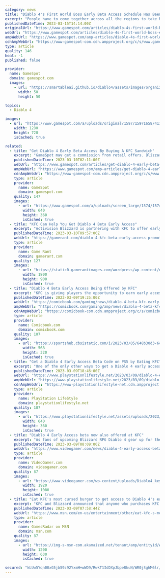 ```yaml
---
category: news
title: "Diablo 4's First World Boss Early Beta Access Schedule Has Been Released"
excerpt: "People have to come together across all the regions to take her down, because she’s just this giant killing machine.\" Diablo 4's World Bosses are massive monsters that require multiple players to take down. As described in a PlayStation blog, Blizzard ."
publishedDateTime: 2023-03-15T14:14:00Z
originalUrl: "https://www.gamespot.com/articles/diablo-4s-first-world-boss-early-beta-access-schedule-has-been-released/1100-6512390/"
webUrl: "https://www.gamespot.com/articles/diablo-4s-first-world-boss-early-beta-access-schedule-has-been-released/1100-6512390/"
ampWebUrl: "https://www.gamespot.com/amp-articles/diablo-4s-first-world-boss-early-beta-access-schedule-has-been-released/1100-6512390/"
cdnAmpWebUrl: "https://www-gamespot-com.cdn.ampproject.org/c/s/www.gamespot.com/amp-articles/diablo-4s-first-world-boss-early-beta-access-schedule-has-been-released/1100-6512390/"
type: article
quality: 146
heat: -1
published: false

provider:
  name: GameSpot
  domain: gamespot.com
  images:
    - url: "https://smartableai.github.io/diablo4/assets/images/organizations/gamespot.com-50x50.jpg"
      width: 50
      height: 50

topics:
  - Diablo 4

images:
  - url: "https://www.gamespot.com/a/uploads/original/1597/15971658/4112850-diablo4.jpeg"
    width: 1280
    height: 720
    isCached: true

related:
  - title: "Get Diablo 4 Early Beta Access By Buying A KFC Sandwich"
    excerpt: "GameSpot may get a commission from retail offers. Blizzard and KFC are partnering to offer early access to Diablo 4's beta. If you buy a Double Down (or any eligible sandwich) at KFC, you'll get a ..."
    publishedDateTime: 2023-03-10T02:11:00Z
    webUrl: "https://www.gamespot.com/articles/get-diablo-4-early-beta-access-by-buying-a-kfc-sandwich/1100-6512194/"
    ampWebUrl: "https://www.gamespot.com/amp-articles/get-diablo-4-early-beta-access-by-buying-a-kfc-sandwich/1100-6512194/"
    cdnAmpWebUrl: "https://www-gamespot-com.cdn.ampproject.org/c/s/www.gamespot.com/amp-articles/get-diablo-4-early-beta-access-by-buying-a-kfc-sandwich/1100-6512194/"
    type: article
    provider:
      name: GameSpot
      domain: gamespot.com
    quality: 147
    images:
      - url: "https://www.gamespot.com/a/uploads/screen_large/1574/15746725/4108371-88.jpg"
        width: 640
        height: 360
        isCached: true
  - title: "KFC Can Help You Get Diablo 4 Beta Early Access"
    excerpt: "Activision Blizzard is partnering with KFC to offer early access beta codes for Diablo 4 to those who purchase a Double Down sandwich."
    publishedDateTime: 2023-03-10T09:57:00Z
    webUrl: "https://gamerant.com/diablo-4-kfc-beta-early-access-promotion/"
    type: article
    provider:
      name: Game Rant
      domain: gamerant.com
    quality: 127
    images:
      - url: "https://static0.gamerantimages.com/wordpress/wp-content/uploads/2023/03/diablo-4-kfc-double-down-beta-promotion.jpg"
        width: 1800
        height: 900
        isCached: true
  - title: "Diablo 4 Beta Early Access Being Offered by KFC"
    excerpt: "KFC is giving players the opportunity to earn early access to the Diablo 4 beta by ordering select menu items. Fans who order the \"Double Down\" or any other KFC chicken sandwich online will receive ..."
    publishedDateTime: 2023-03-09T19:25:00Z
    webUrl: "https://comicbook.com/gaming/news/diablo-4-beta-kfc-early-access/"
    ampWebUrl: "https://comicbook.com/gaming/amp/news/diablo-4-beta-kfc-early-access/"
    cdnAmpWebUrl: "https://comicbook-com.cdn.ampproject.org/c/s/comicbook.com/gaming/amp/news/diablo-4-beta-kfc-early-access/"
    type: article
    provider:
      name: Comicbook.com
      domain: comicbook.com
    quality: 107
    images:
      - url: "https://sportshub.cbsistatic.com/i/2023/03/05/648b30d3-6c3c-4f28-bc23-05d5d5ca5a07/nintendo-switch-mario.jpg?width=568&height=320"
        width: 568
        height: 320
        isCached: true
  - title: "Get a Diablo 4 Early Access Beta Code on PS5 by Eating KFC"
    excerpt: "One of the only other ways to get a Diablo 4 early access beta code is to pre-purchase the game. Buying a chicken sandwich is much cheaper."
    publishedDateTime: 2023-03-09T18:46:00Z
    webUrl: "https://www.playstationlifestyle.net/2023/03/09/diablo-4-early-access-beta-code-ps5-ps4-kfc/"
    ampWebUrl: "https://www.playstationlifestyle.net/2023/03/09/diablo-4-early-access-beta-code-ps5-ps4-kfc/amp/"
    cdnAmpWebUrl: "https://www-playstationlifestyle-net.cdn.ampproject.org/c/s/www.playstationlifestyle.net/2023/03/09/diablo-4-early-access-beta-code-ps5-ps4-kfc/amp/"
    type: article
    provider:
      name: PlayStation LifeStyle
      domain: playstationlifestyle.net
    quality: 107
    images:
      - url: "https://www.playstationlifestyle.net/assets/uploads/2023/03/diablo-4-kfc.jpg"
        width: 640
        height: 360
        isCached: true
  - title: "Diablo 4 Early Access beta now also offered at KFC"
    excerpt: "As fans of upcoming Blizzard RPG Diablo 4 gear up for the release of the game's upcoming beta - a new way to get early access has emerged from an unlikely source."
    publishedDateTime: 2023-03-09T08:09:00Z
    webUrl: "https://www.videogamer.com/news/diablo-4-early-access-beta-kfc/"
    type: article
    provider:
      name: VideoGamer.com
      domain: videogamer.com
    quality: 87
    images:
      - url: "https://www.videogamer.com/wp-content/uploads/Diablo4_keyart_34.jpg"
        width: 1920
        height: 1080
        isCached: true
  - title: "Eat KFC's most cursed burger to get access to Diablo 4's early beta"
    excerpt: "KFC and Blizzard announced that anyone who purchases KFC's infamous Double Down will get entry to Diablo 4's closed beta period. Anyone who willingly puts their physical health on the line for this ..."
    publishedDateTime: 2023-03-09T07:58:44Z
    webUrl: "https://www.msn.com/en-us/entertainment/other/eat-kfc-s-most-cursed-burger-to-get-access-to-diablo-4-s-early-beta/ar-AA18qg5j"
    type: article
    provider:
      name: GamesRadar on MSN
      domain: msn.com
    quality: 87
    images:
      - url: "https://img-s-msn-com.akamaized.net/tenant/amp/entityid/AA18qnoZ.img?h=630&w=1200&m=6&q=60&o=t&l=f&f=jpg"
        width: 1200
        height: 630
        isCached: true

secured: "kLUw5Yqn00xG5jbS9z92YxmH+wWD9/RwkT1IdDXpJbpe8kuN/WR0jSghM6lr/qoorYrXLGLdwtEpEPhN12QB0E/kPnbuseEFCDyoZdG6f5p1How4QQ36DWynW/7JzqSpoE0EVgHT2gv+PFWNZrUROpC90vKZU1vDh0susmqlKY+EuzspefftXTkki7U24AtaYkZ/+PlAQBRFEFK6d6UDlw3ftlmbitQK4am1t9m0T01N55uzB8+XzfDuDhYWNbUgP2DpLVHI2QBMQAte4KPA38gCDX/TV+NuPPdXOngIyy1hxA6Nfy8WzPILsrYgPO6+DIbWCS+agR6IZB81NIZcx3QnQAIb5Nk17IRylMg/BBc=;So96SusXjer/qZkJk27AVA=="
---
```


